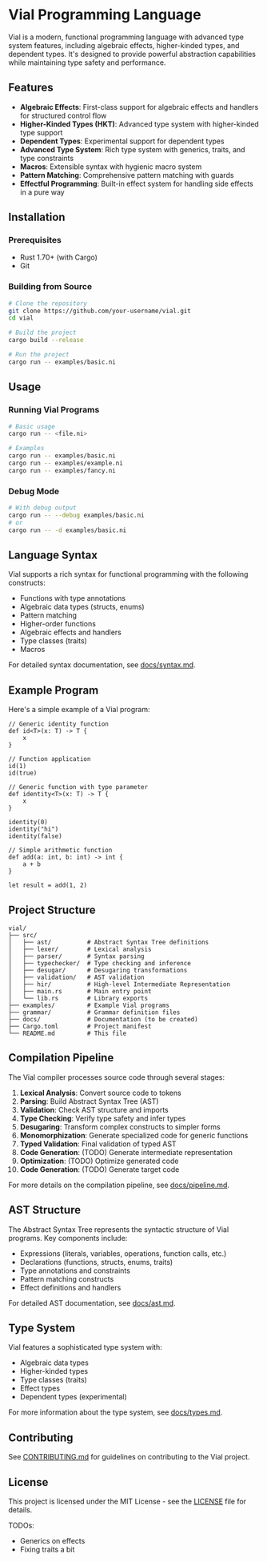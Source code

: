 # Vial Programming Language

Vial is a modern, functional programming language with advanced type system features, including algebraic effects, higher-kinded types, and dependent types. It's designed to provide powerful abstraction capabilities while maintaining type safety and performance.

## Features

- **Algebraic Effects**: First-class support for algebraic effects and handlers for structured control flow
- **Higher-Kinded Types (HKT)**: Advanced type system with higher-kinded type support
- **Dependent Types**: Experimental support for dependent types
- **Advanced Type System**: Rich type system with generics, traits, and type constraints
- **Macros**: Extensible syntax with hygienic macro system
- **Pattern Matching**: Comprehensive pattern matching with guards
- **Effectful Programming**: Built-in effect system for handling side effects in a pure way

## Installation

### Prerequisites

- Rust 1.70+ (with Cargo)
- Git

### Building from Source

```bash
# Clone the repository
git clone https://github.com/your-username/vial.git
cd vial

# Build the project
cargo build --release

# Run the project
cargo run -- examples/basic.ni
```

## Usage

### Running Vial Programs

```bash
# Basic usage
cargo run -- <file.ni>

# Examples
cargo run -- examples/basic.ni
cargo run -- examples/example.ni
cargo run -- examples/fancy.ni
```

### Debug Mode

```bash
# With debug output
cargo run -- --debug examples/basic.ni
# or
cargo run -- -d examples/basic.ni
```

## Language Syntax

Vial supports a rich syntax for functional programming with the following constructs:

- Functions with type annotations
- Algebraic data types (structs, enums)
- Pattern matching
- Higher-order functions
- Algebraic effects and handlers
- Type classes (traits)
- Macros

For detailed syntax documentation, see [docs/syntax.md](docs/syntax.md).

## Example Program

Here's a simple example of a Vial program:

```vial
// Generic identity function
def id<T>(x: T) -> T {
    x
}

// Function application
id(1)
id(true)

// Generic function with type parameter
def identity<T>(x: T) -> T {
    x
}

identity(0)
identity("hi")
identity(false)

// Simple arithmetic function
def add(a: int, b: int) -> int {
    a + b
}

let result = add(1, 2)
```

## Project Structure

```
vial/
├── src/
│   ├── ast/          # Abstract Syntax Tree definitions
│   ├── lexer/        # Lexical analysis
│   ├── parser/       # Syntax parsing
│   ├── typechecker/  # Type checking and inference
│   ├── desugar/      # Desugaring transformations
│   ├── validation/   # AST validation
│   ├── hir/          # High-level Intermediate Representation
│   ├── main.rs       # Main entry point
│   └── lib.rs        # Library exports
├── examples/         # Example Vial programs
├── grammar/          # Grammar definition files
├── docs/             # Documentation (to be created)
├── Cargo.toml        # Project manifest
└── README.md         # This file
```

## Compilation Pipeline

The Vial compiler processes source code through several stages:

1. **Lexical Analysis**: Convert source code to tokens
2. **Parsing**: Build Abstract Syntax Tree (AST)
3. **Validation**: Check AST structure and imports
4. **Type Checking**: Verify type safety and infer types
5. **Desugaring**: Transform complex constructs to simpler forms
6. **Monomorphization**: Generate specialized code for generic functions
7. **Typed Validation**: Final validation of typed AST
8. **Code Generation**: (TODO) Generate intermediate representation
9. **Optimization**: (TODO) Optimize generated code
10. **Code Generation**: (TODO) Generate target code

For more details on the compilation pipeline, see [docs/pipeline.md](docs/pipeline.md).

## AST Structure

The Abstract Syntax Tree represents the syntactic structure of Vial programs. Key components include:

- Expressions (literals, variables, operations, function calls, etc.)
- Declarations (functions, structs, enums, traits)
- Type annotations and constraints
- Pattern matching constructs
- Effect definitions and handlers

For detailed AST documentation, see [docs/ast.md](docs/ast.md).

## Type System

Vial features a sophisticated type system with:

- Algebraic data types
- Higher-kinded types
- Type classes (traits)
- Effect types
- Dependent types (experimental)

For more information about the type system, see [docs/types.md](docs/types.md).

## Contributing

See [CONTRIBUTING.md](CONTRIBUTING.md) for guidelines on contributing to the Vial project.

## License

This project is licensed under the MIT License - see the [LICENSE](LICENSE) file for details.

TODOs:
- Generics on effects
- Fixing traits a bit
